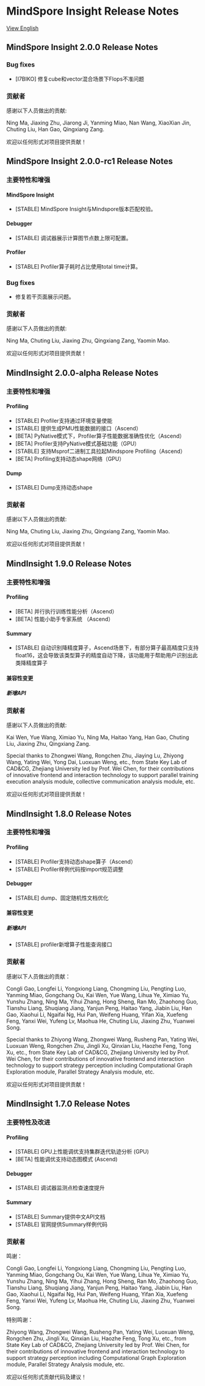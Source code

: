 # MindSpore Insight Release Notes

[View English](./RELEASE.md)

## MindSpore Insight 2.0.0 Release Notes

### Bug fixes

- [I7BIKO] 修复cube和vector混合场景下Flops不准问题

### 贡献者

感谢以下人员做出的贡献:

Ning Ma, Jiaxing Zhu, Jiarong Ji, Yanming Miao, Nan Wang, XiaoXian Jin, Chuting Liu, Han Gao, Qingxiang Zang.

欢迎以任何形式对项目提供贡献！

## MindSpore Insight 2.0.0-rc1 Release Notes

### 主要特性和增强

#### MindSpore Insight

- [STABLE] MindSpore Insight与Mindspore版本匹配校验。

#### Debugger

- [STABLE] 调试器展示计算图节点数上限可配置。

#### Profiler

- [STABLE] Profiler算子耗时占比使用total time计算。

### Bug fixes

- 修复若干页面展示问题。

### 贡献者

感谢以下人员做出的贡献:

Ning Ma, Chuting Liu, Jiaxing Zhu, Qingxiang Zang, Yaomin Mao.

欢迎以任何形式对项目提供贡献！

## MindInsight 2.0.0-alpha Release Notes

### 主要特性和增强

#### Profiling

- [STABLE] Profiler支持通过环境变量使能
- [STABLE] 提供生成PMU性能数据的接口（Ascend）
- [BETA] PyNative模式下，Profiler算子性能数据准确性优化（Ascend）
- [BETA] Profiler支持PyNative模式基础功能（GPU）
- [STABLE] 支持Msprof二进制工具拉起Mindspore Profiling（Ascend）
- [BETA] Profiling支持动态shape网络（GPU）

#### Dump

- [STABLE] Dump支持动态shape

### 贡献者

感谢以下人员做出的贡献:

Ning Ma, Chuting Liu, Jiaxing Zhu, Qingxiang Zang, Yaomin Mao.

欢迎以任何形式对项目提供贡献！

## MindInsight 1.9.0 Release Notes

### 主要特性和增强

#### Profiling

- [BETA] 并行执行训练性能分析（Ascend）
- [BETA] 性能小助手专家系统 （Ascend）

#### Summary

- [STABLE] 自动识别降精度算子，Ascend场景下，有部分算子最高精度只支持float16，这会导致该类型算子的精度自动下降，该功能用于帮助用户识别出此类降精度算子

#### 兼容性变更

##### 新增API

### 贡献者

感谢以下人员做出的贡献:

Kai Wen, Yue Wang, Ximiao Yu, Ning Ma, Haitao Yang, Han Gao, Chuting Liu, Jiaxing Zhu, Qingxiang Zang.

Special thanks to Zhongwei Wang, Rongchen Zhu, Jiaying Lu, Zhiyong Wang, Yating Wei, Yong Dai, Luoxuan Weng, etc., from State Key Lab of CAD&CG, Zhejiang University led by Prof. Wei Chen, for their contributions of innovative frontend and interaction technology to support parallel training execution analysis module, collective communication analysis module, etc.

欢迎以任何形式对项目提供贡献！

## MindInsight 1.8.0 Release Notes

### 主要特性和增强

#### Profiling

- [STABLE] Profiler支持动态shape算子（Ascend）
- [STABLE] Profiler样例代码按import规范调整

#### Debugger

- [STABLE] dump、固定随机性文档优化

#### 兼容性变更

##### 新增API

- [STABLE] profiler新增算子性能查询接口

### 贡献者

感谢以下人员做出的贡献：

Congli Gao, Longfei Li, Yongxiong Liang, Chongming Liu, Pengting Luo, Yanming Miao, Gongchang Ou, Kai Wen, Yue Wang, Lihua Ye, Ximiao Yu, Yunshu Zhang, Ning Ma, Yihui Zhang, Hong Sheng, Ran Mo, Zhaohong Guo, Tianshu Liang, Shuqiang Jiang, Yanjun Peng, Haitao Yang, Jiabin Liu, Han Gao, Xiaohui Li, Ngaifai Ng, Hui Pan, Weifeng Huang, Yifan Xia, Xuefeng Feng, Yanxi Wei, Yufeng Lv, Maohua He, Chuting Liu, Jiaxing Zhu, Yuanwei Song.

Special thanks to Zhiyong Wang, Zhongwei Wang, Rusheng Pan, Yating Wei, Luoxuan Weng, Rongchen Zhu, Jingli Xu, Qinxian Liu, Haozhe Feng, Tong Xu, etc., from State Key Lab of CAD&CG, Zhejiang University led by Prof. Wei Chen, for their contributions of innovative frontend and interaction technology to support strategy perception including Computational Graph Exploration module, Parallel Strategy Analysis module, etc.

欢迎以任何形式对项目提供贡献！

## MindInsight 1.7.0 Release Notes

### 主要特性及改进

#### Profiling

- [STABLE] GPU上性能调优支持集群迭代轨迹分析 (GPU)
- [BETA] 性能调优支持动态图模式 (Ascend)

#### Debugger

- [STABLE] 调试器监测点检查速度提升

#### Summary

- [STABLE] Summary提供中文API文档
- [STABLE] 官网提供Summary样例代码

### 贡献者

鸣谢：

Congli Gao, Longfei Li, Yongxiong Liang, Chongming Liu, Pengting Luo, Yanming Miao, Gongchang Ou, Kai Wen, Yue Wang, Lihua Ye, Ximiao Yu, Yunshu Zhang, Ning Ma, Yihui Zhang, Hong Sheng, Ran Mo, Zhaohong Guo, Tianshu Liang, Shuqiang Jiang, Yanjun Peng, Haitao Yang, Jiabin Liu, Han Gao, Xiaohui Li, Ngaifai Ng, Hui Pan, Weifeng Huang, Yifan Xia, Xuefeng Feng, Yanxi Wei, Yufeng Lv, Maohua He, Chuting Liu, Jiaxing Zhu, Yuanwei Song.

特别鸣谢：

Zhiyong Wang, Zhongwei Wang, Rusheng Pan, Yating Wei, Luoxuan Weng, Rongchen Zhu, Jingli Xu, Qinxian Liu, Haozhe Feng, Tong Xu, etc., from State Key Lab of CAD&CG, Zhejiang University led by Prof. Wei Chen, for their contributions of innovative frontend and interaction technology to support strategy perception including Computational Graph Exploration module, Parallel Strategy Analysis module, etc.

欢迎以任何形式贡献代码及建议！
